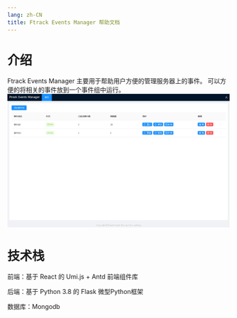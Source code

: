 ```yaml
---
lang: zh-CN
title: Ftrack Events Manager 帮助文档
---
```

# 介绍
Ftrack Events Manager 主要用于帮助用户方便的管理服务器上的事件。
可以方便的将相关的事件放到一个事件组中运行。
![首页](./imgs/index.png)

# 技术栈
前端：基于 React 的 Umi.js + Antd 前端组件库

后端：基于 Python 3.8 的 Flask 微型Python框架

数据库：Mongodb